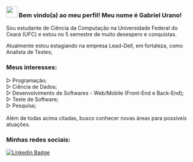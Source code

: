 ### <img src="https://media.giphy.com/media/hvRJCLFzcasrR4ia7z/giphy.gif" width="30px"> Bem vindo(a) ao meu perfil! Meu nome é Gabriel Urano!

Sou estudante de Ciência da Computação na Universidade Federal do Ceará (UFC) e estou no 5 semestre de muito desespero e conquistas.

Atualmente estou estagiando na empresa Lead-Dell, em fortaleza, como Analista de Testes;

### Meus interesses:
▷ Programação;<br>
▷ Ciência de Dados;<br>
▷ Desenvolvimento de Softwares - Web/Mobile (Front-End e Back-End);<br>
▷ Teste de Software;<br>
▷ Pesquisa;<br><br>
Além de todas acima citadas, busco conhecer novas áreas para possíveis atuações.

### Minhas redes sociais:

[![Linkedin Badge](https://img.shields.io/badge/-LinkedIn-blue?style=flat-square&logo=Linkedin&logoColor=white&link=https://www.linkedin.com/in/harshkumarkhatri/)](https://www.linkedin.com/in/gabriel-urano-70348a181/)
